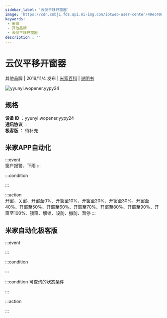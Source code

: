 ```yaml
---
sidebar_label: '云仪平移开窗器'
image: 'https://cdn.cnbj1.fds.api.mi-img.com/iotweb-user-center/49ec40d92b21577dc2bb9cecda5197e2_product.png?GalaxyAccessKeyId=AKVGLQWBOVIRQ3XLEW&Expires=9223372036854775807&Signature=bXx/EOKuD+2DUrbjztYGIiBnW0Y='
keywords: 
 - 米家
 - 其他品牌
 - 云仪平移开窗器
description : ''
---
```

# 云仪平移开窗器

其他品牌 | 2019/11/4 发布 | [米家百科](https://home.mi.com/webapp/content/baike/product/index.html?model=yyunyi.wopener.yypy24) | [说明书](https://home.mi.com/views/introduction.html?model=yyunyi.wopener.yypy24&region=cn)

![yyunyi.wopener.yypy24](https://cdn.cnbj1.fds.api.mi-img.com/iotweb-user-center/49ec40d92b21577dc2bb9cecda5197e2_product.png?GalaxyAccessKeyId=AKVGLQWBOVIRQ3XLEW&Expires=9223372036854775807&Signature=bXx/EOKuD+2DUrbjztYGIiBnW0Y=)

## 规格  
> 
**设备 ID** ：yyunyi.wopener.yypy24  
**通讯协议** ：  
**极客版**  ： 待补充 


## 米家APP自动化  

:::event  
窗户报警、下雨
:::

:::condition  

:::

:::action   
开窗、关窗、开窗至0%、开窗至10%、开窗至20%、开窗至30%、开窗至40%、开窗至50%、开窗至60%、开窗至70%、开窗至80%、开窗至90%、开窗至100%、锁窗、解锁、设防、撤防、暂停
:::

## 米家自动化极客版  

:::event  

:::

:::condition  

:::

:::condition 可查询的状态条件  

:::

:::action  

:::

        
